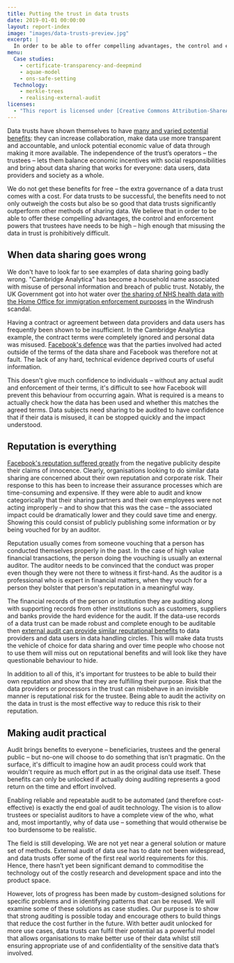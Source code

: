```yaml
---
title: Putting the trust in data trusts
date: 2019-01-01 00:00:00
layout: report-index
image: "images/data-trusts-preview.jpg"
excerpt: |
  In order to be able to offer compelling advantages, the control and enforcement powers that data trusts have needs to be high enough that misusing the data in trust is prohibitively difficult. By examining case studies in audit technology, our purpose is to show that cost-effective strong auditing is possible today and encourage others to build things that reduce the cost further in the future.
menu:
  Case studies:
    - certificate-transparency-and-deepmind
    - aquae-model
    - ons-safe-setting
  Technology:
    - merkle-trees
    - realising-external-audit
licenses:
  - "This report is licensed under [Creative Commons Attribution-ShareAlike 4.0 International](https://creativecommons.org/licenses/by-sa/4.0/)."
---
```


Data trusts have shown themselves to have [many and varied potential benefits](https://theodi.org/synthesis-doc): they can increase collaboration, make data use more transparent and accountable, and unlock potential economic value of data through making it more available. The independence of the trust’s operators – the trustees – lets them balance economic incentives with social responsibilities and bring about data sharing that works for everyone: data users, data providers and society as a whole.

We do not get these benefits for free – the extra governance of a data trust comes with a cost. For data trusts to be successful, the benefits need to not only outweigh the costs but also be so good that data trusts significantly outperform other methods of sharing data. We believe that in order to be able to offer these compelling advantages, the control and enforcement powers that trustees have needs to be high – high enough that misusing the data in trust is prohibitively difficult.

## When data sharing goes wrong

We don't have to look far to see examples of data sharing going badly wrong. "Cambridge Analytica" has become a household name associated with misuse of personal information and breach of public trust. Notably, the UK Government got into hot water over [the sharing of NHS health data with the Home Office for immigration enforcement purposes](https://www.opendemocracy.net/en/ournhs/is-our-personal-data-fair-game-in-drive-to-create-theresa-may-s-hostile-environment-f/) in the Windrush scandal.

Having a contract or agreement between data providers and data users has frequently been shown to be insufficient. In the Cambridge Analytica example, the contract terms were completely ignored and personal data was misused. [Facebook's defence](https://www.theguardian.com/us-news/2015/dec/11/senator-ted-cruz-president-campaign-facebook-user-data) was that the parties involved had acted outside of the terms of the data share and Facebook was therefore not at fault. The lack of any hard, technical evidence deprived courts of useful information.

This doesn't give much confidence to individuals – without any actual audit and enforcement of their terms, it's difficult to see how Facebook will prevent this behaviour from occurring again. What is required is a means to actually check how the data has been used and whether this matches the agreed terms. Data subjects need sharing to be audited to have confidence that if their data is misused, it can be stopped quickly and the impact understood.

## Reputation is everything

[Facebook's reputation suffered greatly](https://www.bbc.com/news/business-43462423) from the negative publicity despite their claims of innocence. Clearly, organisations looking to do similar data sharing are concerned about their own reputation and corporate risk. Their response to this has been to increase their assurance processes which are time-consuming and expensive. If they were able to audit and know categorically that their sharing partners and their own employees were not acting improperly – and to show that this was the case – the associated impact could be dramatically lower and they could save time and energy. Showing this could consist of publicly publishing some information or by being vouched for by an auditor.

Reputation usually comes from someone vouching that a person has conducted themselves properly in the past. In the case of high value financial transactions, the person doing the vouching is usually an external auditor. The auditor needs to be convinced that the conduct was proper even though they were not there to witness it first-hand. As the auditor is a professional who is expert in financial matters, when they vouch for a person they bolster that person's reputation in a meaningful way.

The financial records of the person or institution they are auditing along with supporting records from other institutions such as customers, suppliers and banks provide the hard evidence for the audit. If the data-use records of a data trust can be made robust and complete enough to be auditable then [external audit can provide similar reputational benefits](https://www.register-dynamics.co.uk/2019/01/04/data-trusts.html) to data providers and data users in data handling circles. This will make data trusts the vehicle of choice for data sharing and over time people who choose not to use them will miss out on reputational benefits and will look like they have questionable behaviour to hide.

In addition to all of this, it's important for trustees to be able to build their own reputation and show that they are fulfilling their purpose. Risk that the data providers or processors in the trust can misbehave in an invisible manner is reputational risk for the trustee. Being able to audit the activity on the data in trust is the most effective way to reduce this risk to their reputation.

## Making audit practical

Audit brings benefits to everyone – beneficiaries, trustees and the general public – but no-one will choose to do something that isn't pragmatic. On the surface, it's difficult to imagine how an audit process could work that wouldn't require as much effort put in as the original data use itself. These benefits can only be unlocked if actually doing auditing represents a good return on the time and effort involved.

Enabling reliable and repeatable audit to be automated (and therefore cost-effective) is exactly the end goal of audit technology. The vision is to allow trustees or specialist auditors to have a complete view of the who, what and, most importantly, why of data use – something that would otherwise be too burdensome to be realistic.

The field is still developing. We are not yet near a general solution or mature set of methods. External audit of data use has to date not been widespread, and data trusts offer some of the first real world requirements for this. Hence, there hasn’t yet been significant demand to commoditise the technology out of the costly research and development space and into the product space.

However, lots of progress has been made by custom-designed solutions for specific problems and in identifying patterns that can be reused. We will examine some of these solutions as case studies. Our purpose is to show that strong auditing is possible today and encourage others to build things that reduce the cost further in the future. With better audit unlocked for more use cases, data trusts can fulfil their potential as a powerful model that allows organisations to make better use of their data whilst still ensuring appropriate use of and confidentiality of the sensitive data that’s involved.
